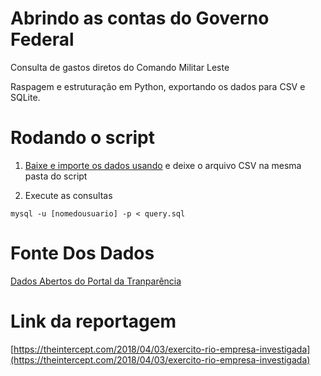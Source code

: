 # Abrindo as contas do Governo Federal
Consulta de gastos diretos do Comando Militar Leste

Raspagem e estruturação em Python, exportando os dados para CSV e SQLite.


# Rodando o script

1. [Baixe e importe os dados usando](https://github.com/theinterceptbr/portaldatransparencia) e deixe o arquivo CSV na mesma pasta do script

2. Execute as consultas
```
mysql -u [nomedousuario] -p < query.sql
``` 

# Fonte Dos Dados
[Dados Abertos do Portal da Tranparência](http://transparencia.gov.br/downloads/)

# Link da reportagem
[https://theintercept.com/2018/04/03/exercito-rio-empresa-investigada](https://theintercept.com/2018/04/03/exercito-rio-empresa-investigada)